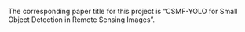 The corresponding paper title for this project is “CSMF-YOLO for Small Object Detection in Remote Sensing Images”.
